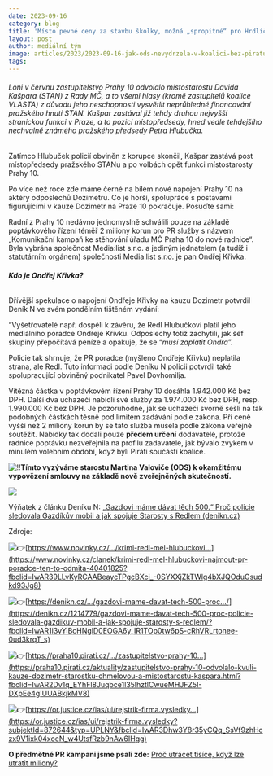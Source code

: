 ```yaml
---
date: 2023-09-16
category: blog
title: 'Místo pevné ceny za stavbu školky, možná „spropitné“ pro Hrdličku'
layout: post
author: mediální tým
image: articles/2023/2023-09-16-jak-ods-nevydrzela-v-koalici-bez-piratu-byt-cista-ani-rok.jpg
tags:
---
```


###### Loni v červnu zastupitelstvo Prahy 10 odvolalo místostarostu Davida Kašpara (STAN) z Rady MČ, a to všemi hlasy (kromě zastupitelů koalice VLASTA) z důvodu jeho neschopnosti vysvětlit neprůhledné financování pražského hnutí STAN. Kašpar zastával již tehdy druhou nejvyšší stranickou funkci v Praze, a to pozici místopředsedy, hned vedle tehdejšího nechvalně známého pražského předsedy Petra Hlubučka.

Zatímco Hlubuček policií obviněn z korupce skončil, Kašpar zastává post místopředsedy pražského STANu a po volbách opět funkci místostarosty Prahy 10.

Po více než roce zde máme černé na bílém nové napojení Prahy 10 na aktéry odposlechů Dozimetru. Co je horší, spolupráce s postavami figurujícími v kauze Dozimetr na Praze 10 pokračuje. Posuďte sami:

Radní z Prahy 10 nedávno jednomyslně schválili pouze na základě poptávkového řízení téměř 2 miliony korun pro PR služby s názvem „Komunikační kampaň ke stěhování úřadu MČ Praha 10 do nové radnice“. Byla vybrána společnost Media:list s.r.o. a jediným jednatelem (a tudíž i statutárním orgánem) společnosti Media:list s.r.o. je pan Ondřej Křivka.

###### **Kdo je Ondřej Křivka?**  

Dřívější spekulace o napojení Ondřeje Křivky na kauzu Dozimetr potvrdil Deník N ve svém pondělním tištěném vydání:

“Vyšetřovatelé např. dospěli k závěru, že Redl Hlubučkovi platil jeho mediálního poradce Ondřeje Křivku. Odposlechy totiž zachytili, jak šéf skupiny přepočítává peníze a opakuje, že se “_musí zaplatit Ondra_”.

Policie tak shrnuje, že PR poradce (myšleno Ondřeje Křivku) neplatila strana, ale Redl. Tuto informaci podle Deníku N policii potvrdil také spolupracující obviněný podnikatel Pavel Dovhomilja.

Vítězná částka v poptávkovém řízení Prahy 10 dosáhla 1.942.000 Kč bez DPH. Další dva uchazeči nabídli své služby za 1.974.000 Kč bez DPH, resp. 1.990.000 Kč bez DPH. Je pozoruhodné, jak se uchazeči svorně sešli na tak podobných částkách těsně pod limitem zadávání podle zákona. Při ceně vyšší než 2 miliony korun by se tato služba musela podle zákona veřejně soutěžit. Nabídky tak dodali pouze  **předem určení**  dodavatelé, protože radnice poptávku nezveřejnila na profilu zadavatele, jak bývalo zvykem v minulém volebním období, když byli Piráti součástí koalice.

![‼️](https://static.xx.fbcdn.net/images/emoji.php/v9/t77/1/16/203c.png)**Tímto vyzýváme starostu Martina Valoviče (ODS) k okamžitému vypovězení smlouvy na základě nově zveřejněných skutečností.**

![](https://pirati10.cz/wp-content/uploads/2023/08/Redlna-fcb.png)

Výňatek z článku Deníku N:  [„Gazďovi máme dávat těch 500.“ Proč policie sledovala Gazdíkův mobil a jak spojuje Starosty s Redlem (denikn.cz)](https://denikn.cz/1214779/gazdovi-mame-davat-tech-500-proc-policie-sledovala-gazdikuv-mobil-a-jak-spojuje-starosty-s-redlem/)

Zdroje:

![👉](https://static.xx.fbcdn.net/images/emoji.php/v9/t51/1/16/1f449.png)[https://www.novinky.cz/…/krimi-redl-mel-hlubuckovi…](https://www.novinky.cz/clanek/krimi-redl-mel-hlubuckovi-najmout-pr-poradce-ten-to-odmita-40401825?fbclid=IwAR39LLvKyRCAABeaycTPgcBXci_-0SYXXjZkTWlg4bXJQOduGsudkd93Jg8)

![👉](https://static.xx.fbcdn.net/images/emoji.php/v9/t51/1/16/1f449.png)[https://denikn.cz/…/gazdovi-mame-davat-tech-500-proc…/](https://denikn.cz/1214779/gazdovi-mame-davat-tech-500-proc-policie-sledovala-gazdikuv-mobil-a-jak-spojuje-starosty-s-redlem/?fbclid=IwAR1i3vYiBcHNglD0EOGA6y_IR1TOp0tw6pS-cRhVRLrtonee-0ud3krqT_s)

![👉](https://static.xx.fbcdn.net/images/emoji.php/v9/t51/1/16/1f449.png)[https://praha10.pirati.cz/…/zastupitelstvo-prahy-10…](https://praha10.pirati.cz/aktuality/zastupitelstvo-prahy-10-odvolalo-kvuli-kauze-dozimetr-starostku-chmelovou-a-mistostarostu-kaspara.html?fbclid=IwAR2Dv1q_EYhFl8Juqbce1l35lhztlCwueMHJFZ5I-DXpEe4gIUUABkjkMV8)

![👉](https://static.xx.fbcdn.net/images/emoji.php/v9/t51/1/16/1f449.png)[https://or.justice.cz/ias/ui/rejstrik-firma.vysledky…](https://or.justice.cz/ias/ui/rejstrik-firma.vysledky?subjektId=872644&typ=UPLNY&fbclid=IwAR3Dhw3Y8r35yCQq_SsVf9zhHczx9V1ixk04xoeN_w4UtsfRzb9nAw6IHgg)

**O předmětné PR kampani jsme psali zde:**  [Proč utrácet tisíce, když lze utratit miliony?](https://pirati10.cz/proc-utracet-tisice-kdyz-lze-utratit-miliony/)
